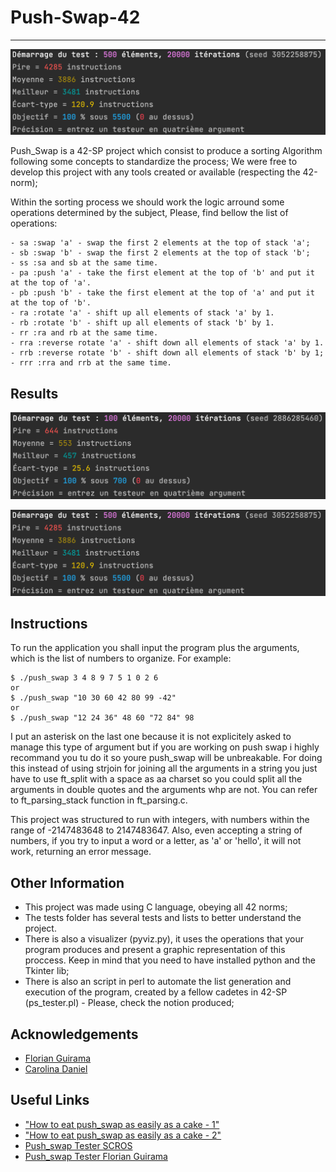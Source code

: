 # Push-Swap-42

___

![Score_ps](https://github.com/BilelLk/42/blob/main/push_swap/img/500_result_p_s.png)

Push_Swap is a 42-SP project which consist to produce a sorting Algorithm following some
concepts to standardize the process;
We were free to develop this project with any tools created or available (respecting the 42-norm);

Within the sorting process we should work the logic arround some operations determined by the subject,
Please, find bellow the list of operations:
```
- sa :swap 'a' - swap the first 2 elements at the top of stack 'a';
- sb :swap 'b' - swap the first 2 elements at the top of stack 'b';
- ss :sa and sb at the same time.
- pa :push 'a' - take the first element at the top of 'b' and put it at the top of 'a'.
- pb :push 'b' - take the first element at the top of 'a' and put it at the top of 'b'.
- ra :rotate 'a' - shift up all elements of stack 'a' by 1.
- rb :rotate 'b' - shift up all elements of stack 'b' by 1.
- rr :ra and rb at the same time.
- rra :reverse rotate 'a' - shift down all elements of stack 'a' by 1.
- rrb :reverse rotate 'b' - shift down all elements of stack 'b' by 1;
- rrr :rra and rrb at the same time.
```

## Results

![100 Entiers](https://github.com/BilelLk/42/blob/main/push_swap/img/100_result_ps.png)

![500 Entiers](https://github.com/BilelLk/42/blob/main/push_swap/img/500_result_p_s.png)

## Instructions

To run the application you shall input the program plus the arguments, which is the list of numbers to organize. For example:
```
$ ./push_swap 3 4 8 9 7 5 1 0 2 6
or
$ ./push_swap "10 30 60 42 80 99 -42"
or
$ ./push_swap "12 24 36" 48 60 "72 84" 98
```
I put an asterisk on the last one because it is not explicitely asked to manage this type of argument but if you are 
working on push swap i highly recommand you tu do it so youre push_swap will be unbreakable. For doing this instead of using strjoin for 
joining all the arguments in a string you just have to use ft_split with a space as aa charset so you could split all the arguments in double quotes
and the arguments whp are not. You can refer to ft_parsing_stack function in ft_parsing.c.

This project was structured to run with integers, with numbers within the range of -2147483648 to 2147483647.
Also, even accepting a string of numbers, if you try to input a word or a letter, as 'a' or 'hello', it will not work, returning an error message.

## Other Information

- This project was made using C language, obeying all 42 norms;
- The tests folder has several tests and lists to better understand the project.
- There is also a visualizer (pyviz.py), it uses the operations that your program produces and present a graphic representation of this proccess. Keep in mind that you need to have installed python and the Tkinter lib;
- There is also an script in perl to automate the list generation and execution of the program, created by a fellow cadetes in 42-SP (ps_tester.pl) - Please, check the notion produced;

## Acknowledgements

- [Florian Guirama](https://github.com/Florian1215)
- [Carolina Daniel](https://github.com/caroldaniel)

## Useful Links

- ["How to eat push_swap as easily as a cake - 1"](https://techdebt.tistory.com/26)
- ["How to eat push_swap as easily as a cake - 2"](https://techdebt.tistory.com/27)
- [Push_swap Tester SCROS](https://github.com/SimonCROS/push_swap_tester)
- [Push_swap Tester Florian Guirama](https://github.com/Florian1215/Push_Swap-Tester)